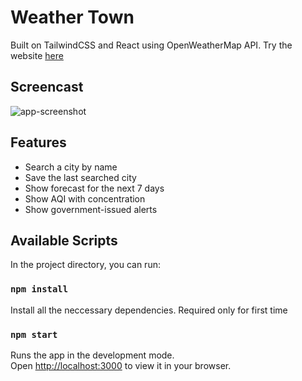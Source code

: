 # Weather Town

Built on TailwindCSS and React using OpenWeatherMap API.
Try the website [here](https://react-weather-ashu.netlify.app) 

## Screencast

![app-screenshot](https://github.com/AshutoshDash1999/Weather-Town/assets/46455250/280764ca-3ba8-4fd7-9ace-18de3c1c82cf)


## Features
- Search a city by name
- Save the last searched city
- Show forecast for the next 7 days
- Show AQI with concentration
- Show government-issued alerts

## Available Scripts

In the project directory, you can run:

### `npm install`

Install all the neccessary dependencies. Required only for first time

### `npm start`

Runs the app in the development mode.\
Open [http://localhost:3000](http://localhost:3000) to view it in your browser.
